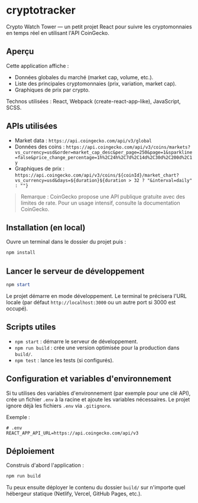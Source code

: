 # cryptotracker

Crypto Watch Tower — un petit projet React pour suivre les cryptomonnaies en temps réel en utilisant l'API CoinGecko.

## Aperçu

Cette application affiche :

- Données globales du marché (market cap, volume, etc.).
- Liste des principales cryptomonnaies (prix, variation, market cap).
- Graphiques de prix par crypto.

Technos utilisées : React, Webpack (create-react-app-like), JavaScript, SCSS.

## APIs utilisées

- Market data : `https://api.coingecko.com/api/v3/global`
- Données des coins : `https://api.coingecko.com/api/v3/coins/markets?vs_currency=usd&order=market_cap_desc&per_page=250&page=1&sparkline=false&price_change_percentage=1h%2C24h%2C7d%2C14d%2C30d%2C200d%2C1y`
- Graphiques de prix : `https://api.coingecko.com/api/v3/coins/${coinId}/market_chart?vs_currency=usd&days=${duration}${duration > 32 ? "&interval=daily" : ""}`

> Remarque : CoinGecko propose une API publique gratuite avec des limites de rate. Pour un usage intensif, consulte la documentation CoinGecko.

## Installation (en local)

Ouvre un terminal dans le dossier du projet puis :

```powershell
npm install
```

## Lancer le serveur de développement

```powershell
npm start
```

Le projet démarre en mode développement. Le terminal te précisera l'URL locale (par défaut `http://localhost:3000` ou un autre port si 3000 est occupé).

## Scripts utiles

- `npm start` : démarre le serveur de développement.
- `npm run build` : crée une version optimisée pour la production dans `build/`.
- `npm test` : lance les tests (si configurés).

## Configuration et variables d'environnement

Si tu utilises des variables d'environnement (par exemple pour une clé API), crée un fichier `.env` à la racine et ajoute les variables nécessaires. Le projet ignore déjà les fichiers `.env` via `.gitignore`.

Exemple :

```
# .env
REACT_APP_API_URL=https://api.coingecko.com/api/v3
```

## Déploiement

Construis d'abord l'application :

```powershell
npm run build
```

Tu peux ensuite déployer le contenu du dossier `build/` sur n'importe quel hébergeur statique (Netlify, Vercel, GitHub Pages, etc.).
